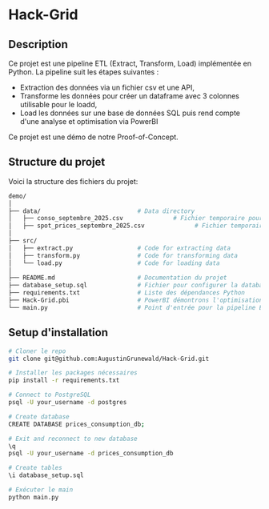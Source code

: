# Hack-Grid

## Description
Ce projet est une pipeline ETL (Extract, Transform, Load) implémentée en Python. La pipeline suit les étapes suivantes :

- Extraction des données via un fichier csv et une API,
- Transforme les données pour créer un dataframe avec 3 colonnes utilisable pour le loadd,
- Load les données sur une base de données SQL puis rend compte d'une analyse et optimisation via PowerBI

Ce projet est une démo de notre Proof-of-Concept.

## Structure du projet
Voici la structure des fichiers du projet:
```bash
demo/
│
├── data/                           # Data directory
│   ├── conso_septembre_2025.csv              # Fichier temporaire pour l'extraction des données de consommation utilisateur
│   ├── spot_prices_septembre_2025.csv              # Fichier temporaire pour l'extraction des données de prix spot
│
├── src/
│   ├── extract.py                  # Code for extracting data
│   ├── transform.py                # Code for transforming data
│   └── load.py                     # Code for loading data
│
├── README.md                       # Documentation du projet
├── database_setup.sql              # Fichier pour configurer la database SQL
├── requirements.txt                # Liste des dépendances Python
├── Hack-Grid.pbi                   # PowerBI démontrons l'optimisation
└── main.py                         # Point d'entrée pour la pipeline ETL
```
## Setup d'installation
   ```bash
   # Cloner le repo
   git clone git@github.com:AugustinGrunewald/Hack-Grid.git

   # Installer les packages nécessaires
   pip install -r requirements.txt
   
   # Connect to PostgreSQL
   psql -U your_username -d postgres
   
   # Create database
   CREATE DATABASE prices_consumption_db;
   
   # Exit and reconnect to new database
   \q
   psql -U your_username -d prices_consumption_db
   
   # Create tables
   \i database_setup.sql

   # Exécuter le main
   python main.py
   ```
